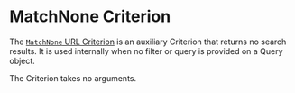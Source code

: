 # MatchNone Criterion

The [`MatchNone` URL Criterion](../../api/php_api/php_api_reference/classes/Ibexa-Contracts-Core-Repository-Values-URL-Query-Criterion-MatchNone.html)
is an auxiliary Criterion that returns no search results.
It is used internally when no filter or query is provided on a Query object.

The Criterion takes no arguments.
